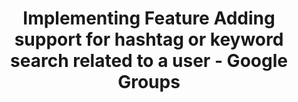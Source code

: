 ---
layout: post
link: https://groups.google.com/forum/?fromgroups=#!topic/thinkupapp/VVjMD8q6WsA
title: Implementing Feature  Adding support for hashtag or keyword search related to a user - Google Groups
---